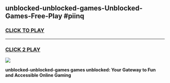 
## unblocked-unblocked-games-Unblocked-Games-Free-Play #piinq
<h3>
<a href="https://us.freeplayer.one?title=unblocked-unblocked-games&ref=9M">CLICK TO PLAY</a></h3>
<hr>

<h3>
<a href="https://us.freeplayer.one?title=unblocked-unblocked-games&ref=9M">CLICK 2 PLAY</a>
  
</h3>

<a href="https://us.freeplayer.one?title=unblocked-unblocked-games&ref=9M"><img src="https://clearcache.store/games.png"></a>


**unblocked-unblocked-games games unblocked: Your Gateway to Fun and Accessible Online Gaming**

